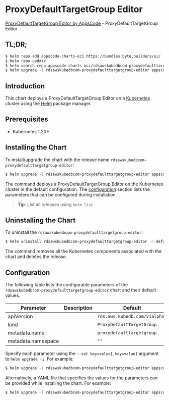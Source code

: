 # ProxyDefaultTargetGroup Editor

[ProxyDefaultTargetGroup Editor by AppsCode](https://byte.builders) - ProxyDefaultTargetGroup Editor

## TL;DR;

```bash
$ helm repo add appscode-charts-oci https://bundles.byte.builders/ui/
$ helm repo update
$ helm search repo appscode-charts-oci/rdsawskubedbcom-proxydefaulttargetgroup-editor --version=v0.4.18
$ helm upgrade -i rdsawskubedbcom-proxydefaulttargetgroup-editor appscode-charts-oci/rdsawskubedbcom-proxydefaulttargetgroup-editor -n default --create-namespace --version=v0.4.18
```

## Introduction

This chart deploys a ProxyDefaultTargetGroup Editor on a [Kubernetes](http://kubernetes.io) cluster using the [Helm](https://helm.sh) package manager.

## Prerequisites

- Kubernetes 1.20+

## Installing the Chart

To install/upgrade the chart with the release name `rdsawskubedbcom-proxydefaulttargetgroup-editor`:

```bash
$ helm upgrade -i rdsawskubedbcom-proxydefaulttargetgroup-editor appscode-charts-oci/rdsawskubedbcom-proxydefaulttargetgroup-editor -n default --create-namespace --version=v0.4.18
```

The command deploys a ProxyDefaultTargetGroup Editor on the Kubernetes cluster in the default configuration. The [configuration](#configuration) section lists the parameters that can be configured during installation.

> **Tip**: List all releases using `helm list`

## Uninstalling the Chart

To uninstall the `rdsawskubedbcom-proxydefaulttargetgroup-editor`:

```bash
$ helm uninstall rdsawskubedbcom-proxydefaulttargetgroup-editor -n default
```

The command removes all the Kubernetes components associated with the chart and deletes the release.

## Configuration

The following table lists the configurable parameters of the `rdsawskubedbcom-proxydefaulttargetgroup-editor` chart and their default values.

|     Parameter      | Description |                 Default                  |
|--------------------|-------------|------------------------------------------|
| apiVersion         |             | <code>rds.aws.kubedb.com/v1alpha1</code> |
| kind               |             | <code>ProxyDefaultTargetGroup</code>     |
| metadata.name      |             | <code>proxydefaulttargetgroup</code>     |
| metadata.namespace |             | <code>""</code>                          |


Specify each parameter using the `--set key=value[,key=value]` argument to `helm upgrade -i`. For example:

```bash
$ helm upgrade -i rdsawskubedbcom-proxydefaulttargetgroup-editor appscode-charts-oci/rdsawskubedbcom-proxydefaulttargetgroup-editor -n default --create-namespace --version=v0.4.18 --set apiVersion=rds.aws.kubedb.com/v1alpha1
```

Alternatively, a YAML file that specifies the values for the parameters can be provided while
installing the chart. For example:

```bash
$ helm upgrade -i rdsawskubedbcom-proxydefaulttargetgroup-editor appscode-charts-oci/rdsawskubedbcom-proxydefaulttargetgroup-editor -n default --create-namespace --version=v0.4.18 --values values.yaml
```
